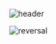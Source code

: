 ![header](https://capsule-render.vercel.app/api?type=waving&color=0:B8E0FC,100:85B9DB&height=300&animation=blinking&section=header&text=OhzL%20GitHub&fontSize=80&fontColor=FFFAFA&desc=Welcome%20to%20My%20GitHub!&DescSize=90!&fontAlign=50&fontAlignY=40&descAlign=63&descAlignY=53) 



![reversal](https://capsule-render.vercel.app/api?type=rect&animation=blinking&text=0hzL&fontAlign=30&fontSize=30&desc=Welcome%20to%20My%20GitHub!&descAlign=60&descAlignY=50&theme=tokyonight)
